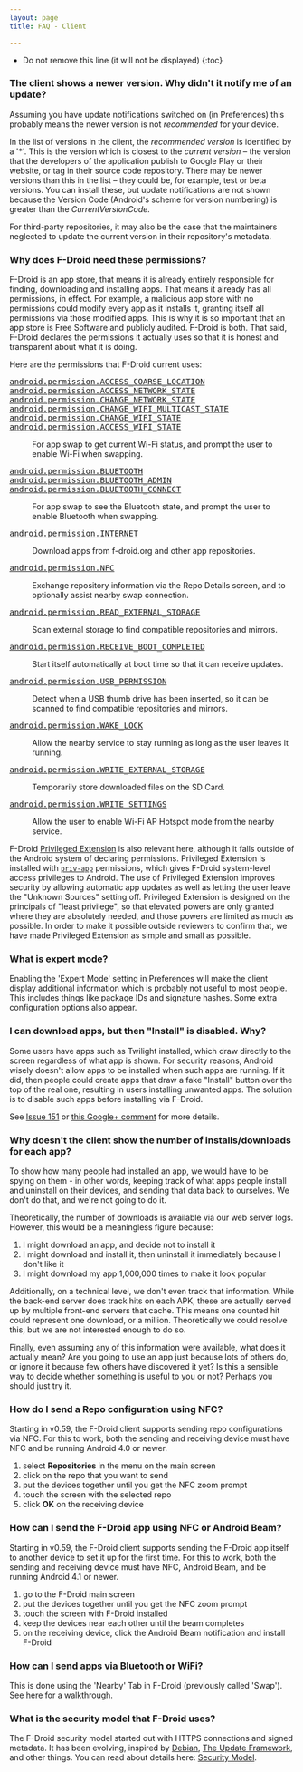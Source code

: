 ```yaml
---
layout: page
title: FAQ - Client

---
```


* Do not remove this line (it will not be displayed)
{:toc}

### The client shows a newer version. Why didn't it notify me of an update?

Assuming you have update notifications switched on (in Preferences) this
probably means the newer version is not *recommended* for your device.

In the list of versions in the client, the *recommended version* is
identified by a '\*'. This is the version which is closest to the
*current version* &ndash; the version that the developers of the
application publish to Google Play or their website, or tag in their
source code repository. There may be newer versions than this in the
list &ndash; they could be, for example, test or beta versions. You can
install these, but update notifications are not shown because the
Version Code (Android's scheme for version numbering) is greater than
the _CurrentVersionCode_.

For third-party repositories, it may also be the case that the
maintainers neglected to update the current version in their
repository's metadata.


### Why does F-Droid need these permissions?

F-Droid is an app store, that means it is already entirely responsible
for finding, downloading and installing apps. That means it already has
all permissions, in effect. For example, a malicious app store with no
permissions could modify every app as it installs it, granting itself
all permissions via those modified apps. This is why it is so important
that an app store is Free Software and publicly audited. F-Droid is
both. That said, F-Droid declares the permissions it actually uses so
that it is honest and transparent about what it is doing.

Here are the permissions that F-Droid current uses:

<dl><dt><tt><a href="https://developer.android.com/reference/android/Manifest.permission.html#ACCESS_COARSE_LOCATION" target="_blank">android.permission.ACCESS_COARSE_LOCATION</a></tt><br/>
<tt><a href="https://developer.android.com/reference/android/Manifest.permission.html#ACCESS_NETWORK_STATE" target="_blank">android.permission.ACCESS_NETWORK_STATE</a></tt><br/>
<tt><a href="https://developer.android.com/reference/android/Manifest.permission.html#CHANGE_NETWORK_STATE" target="_blank">android.permission.CHANGE_NETWORK_STATE</a></tt><br/>
<tt><a href="https://developer.android.com/reference/android/Manifest.permission.html#CHANGE_WIFI_MULTICAST_STATE" target="_blank">android.permission.CHANGE_WIFI_MULTICAST_STATE</a></tt><br/>
<tt><a href="https://developer.android.com/reference/android/Manifest.permission.html#CHANGE_WIFI_STATE" target="_blank">android.permission.CHANGE_WIFI_STATE</a></tt><br/>
<tt><a href="https://developer.android.com/reference/android/Manifest.permission.html#ACCESS_WIFI_STATE" target="_blank">android.permission.ACCESS_WIFI_STATE</a></tt></dt><dd>

For app swap to get current Wi-Fi status, and prompt the user to enable Wi-Fi when swapping.

</dd><dt><tt><a href="https://developer.android.com/reference/android/Manifest.permission.html#BLUETOOTH" target="_blank">android.permission.BLUETOOTH</a></tt><br/>
<tt><a href="https://developer.android.com/reference/android/Manifest.permission.html#BLUETOOTH_ADMIN" target="_blank">android.permission.BLUETOOTH_ADMIN</a></tt><br/>
<tt><a href="https://developer.android.com/reference/android/Manifest.permission.html#BLUETOOTH_CONNECT" target="_blank">android.permission.BLUETOOTH_CONNECT</a></tt></dt><dd>

For app swap to see the Bluetooth state, and prompt the user to enable
Bluetooth when swapping.

</dd><dt><tt><a href="https://developer.android.com/reference/android/Manifest.permission.html#INTERNET" target="_blank">android.permission.INTERNET</a></tt></dt><dd>

Download apps from f-droid.org and other app repositories.

</dd><dt><tt><a href="https://developer.android.com/reference/android/Manifest.permission.html#NFC" target="_blank">android.permission.NFC</a></tt></dt><dd>

Exchange repository information via the Repo Details screen, and to optionally assist nearby swap connection.

</dd><dt><tt><a href="https://developer.android.com/reference/android/Manifest.permission.html#READ_EXTERNAL_STORAGE" target="_blank">android.permission.READ_EXTERNAL_STORAGE</a></tt></dt><dd>

Scan external storage to find compatible repositories and mirrors.

</dd><dt><tt><a href="https://developer.android.com/reference/android/Manifest.permission.html#RECEIVE_BOOT_COMPLETED" target="_blank">android.permission.RECEIVE_BOOT_COMPLETED</a></tt></dt><dd>

Start itself automatically at boot time so that it can receive updates.

</dd><dt><tt><a href="https://developer.android.com/reference/android/Manifest.permission.html#USB_PERMISSION" target="_blank">android.permission.USB_PERMISSION</a></tt></dt><dd>

Detect when a USB thumb drive has been inserted, so it can be scanned to find compatible repositories and mirrors.

</dd><dt><tt><a href="https://developer.android.com/reference/android/Manifest.permission.html#WAKE_LOCK" target="_blank">android.permission.WAKE_LOCK</a></tt></dt><dd>

Allow the nearby service to stay running as long as the user leaves it running.

</dd><dt><tt><a href="https://developer.android.com/reference/android/Manifest.permission.html#WRITE_EXTERNAL_STORAGE" target="_blank">android.permission.WRITE_EXTERNAL_STORAGE</a></tt></dt><dd>

Temporarily store downloaded files on the SD Card.

</dd><dt><tt><a href="https://developer.android.com/reference/android/Manifest.permission.html#WRITE_SETTINGS" target="_blank">android.permission.WRITE_SETTINGS</a></tt></dt><dd>

Allow the user to enable Wi-Fi AP Hotspot mode from the nearby service.

</dd></dl>

F-Droid [Privileged Extension](https://gitlab.com/fdroid/privileged-extension/) is also relevant here, although it falls outside of the Android system of declaring permissions. Privileged Extension is installed with [`priv-app`](https://source.android.com/docs/core/permissions/perms-allowlist) permissions, which gives F-Droid system-level access privileges to Android. The use of Privileged Extension improves security by allowing automatic app updates as well as letting the user leave the "Unknown Sources" setting off. Privileged Extension is designed on the principals of "least privilege", so that elevated powers are only granted where they are absolutely needed, and those powers are limited as much as possible.  In order to make it possible outside reviewers to confirm that, we have made Privileged Extension as simple and small as possible.


### What is expert mode?

Enabling the 'Expert Mode' setting in Preferences will make the client
display additional information which is probably not useful to most
people. This includes things like package IDs and signature hashes. Some
extra configuration options also appear.


### I can download apps, but then "Install" is disabled. Why?

Some users have apps such as Twilight installed, which draw directly to
the screen regardless of what app is shown. For security reasons,
Android wisely doesn't allow apps to be installed when such apps are
running. If it did, then people could create apps that draw a fake
"Install" button over the top of the real one, resulting in users
installing unwanted apps. The solution is to disable such apps before
installing via F-Droid.

See [Issue 151](https://gitlab.com/fdroid/fdroidclient/issues/151) or
[this Google+
comment](https://plus.google.com/116713673773180618201/posts/UvW3tgSgdUp)
for more details.


### Why doesn't the client show the number of installs/downloads for each app?

To show how many people had installed an app, we would have to be spying
on them - in other words, keeping track of what apps people install and
uninstall on their devices, and sending that data back to ourselves. We
don't do that, and we're not going to do it.

Theoretically, the number of downloads is available via our web server
logs. However, this would be a meaningless figure because:

1.  I might download an app, and decide not to install it
2.  I might download and install it, then uninstall it immediately
    because I don't like it
3.  I might download my app 1,000,000 times to make it look popular

Additionally, on a technical level, we don't even track that
information. While the back-end server does track hits on each APK,
these are actually served up by multiple front-end servers that cache.
This means one counted hit could represent one download, or a million.
Theoretically we could resolve this, but we are not interested enough to
do so.

Finally, even assuming any of this information were available, what does
it actually mean? Are you going to use an app just because lots of
others do, or ignore it because few others have discovered it yet? Is
this a sensible way to decide whether something is useful to you or not?
Perhaps you should just try it.


### How do I send a Repo configuration using NFC?

Starting in v0.59, the F-Droid client supports sending repo
configurations via NFC. For this to work, both the sending and receiving
device must have NFC and be running Android 4.0 or newer.

1.  select **Repositories** in the menu on the main screen
2.  click on the repo that you want to send
3.  put the devices together until you get the NFC zoom prompt
4.  touch the screen with the selected repo
5.  click **OK** on the receiving device


### How can I send the F-Droid app using NFC or Android Beam?

Starting in v0.59, the F-Droid client supports sending the F-Droid app
itself to another device to set it up for the first time. For this to
work, both the sending and receiving device must have NFC, Android Beam,
and be running Android 4.1 or newer.

1.  go to the F-Droid main screen
2.  put the devices together until you get the NFC zoom prompt
3.  touch the screen with F-Droid installed
4.  keep the devices near each other until the beam completes
5.  on the receiving device, click the Android Beam notification and
    install F-Droid

### How can I send apps via Bluetooth or WiFi?

This is done using the 'Nearby' Tab in F-Droid (previously called 'Swap').
See [here](../../tutorials/swap) for a walkthrough.

### What is the security model that F-Droid uses?

The F-Droid security model started out with HTTPS connections and signed
metadata. It has been evolving, inspired by [Debian](https://wiki.debian.org/SecureApt), [The Update
Framework](https://github.com/theupdateframework/tuf/blob/develop/docs/tuf-spec.txt),
and other things. You can read about details here: [Security Model](../Security_Model).
